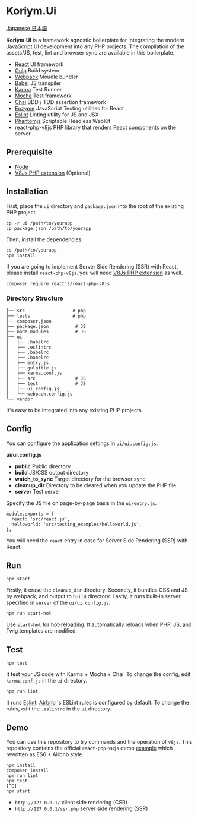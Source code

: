 # Koriym.Ui

[Japanese 日本語](README.ja.md)

**Koriym.Ui** is a framework agnostic boilerplate for integrating the modern JavaScript UI development into any PHP projects.
The compilation of the assets/JS, test, lint and browser sync are available in this boilerplate.

 * [React](https://facebook.github.io/react/) UI framework
 * [Gulp](http://gulpjs.com/) Build system
 * [Webpack](https://webpack.github.io/) Moudle bundler
 * [Babel](https://babeljs.io/) JS transpiler
 * [Karma](https://karma-runner.github.io/0.13/index.html) Test Runner
 * [Mocha](http://mochajs.org/) Test framework
 * [Chai](http://chaijs.com/) BDD / TDD assertion framework 
 * [Enzyme](https://github.com/airbnb/enzyme) JavaScript Testing utilities for React
 * [Eslint](http://eslint.org/) Linting utility for JS and JSX
 * [Phantomjs](http://phantomjs.org/) Scriptable Headless WebKit
 * [react-php-v8js](https://github.com/reactjs/react-php-v8js) PHP library that renders React components on the server

 
## Prerequisite

 * [Node](https://nodejs.org/en/)
 * [V8Js PHP extension](https://github.com/phpv8/v8js) (Optional)
 
## Installation

First, place the `ui` directory and `package.json` into the root of the existing PHP project.

```
cp -r ui /path/to/yourapp
cp package.json /path/to/yourapp
```

Then, install the dependencies.

```
cd /path/to/yourapp
npm install
```

If you are going to implement Server Side Rendering (SSR) with React, please install `react-php-v8js`.
you will need [V8Js PHP extension](https://github.com/phpv8/v8js) as well.

```
composer require reactjs/react-php-v8js
```
 
### Directory Structure
 
```
├── src                  # php
├── tests                # php
├── composer.json
├── package.json          # JS
├── node_modules          # JS
├── ui
│   ├── .babelrc
│   ├── .eslintrc
│   ├── .babelrc
│   ├── .babelrc
│   ├── entry.js
│   ├── gulpfile.js
│   ├── karma.conf.js
│   ├── src               # JS
│   ├── test              # JS
│   ├── ui.config.js
│   └── webpack.config.js
└── vendor
```

It's easy to be integrated into any existing PHP projects.

## Config

You can configure the application settings in `ui/ui.config.js`.

**ui/ui.config.js**

 * **public** Public directory
 * **build** JS/CSS output directory
 * **watch\_to\_sync** Target directory for the browser sync
 * **cleanup_dir** Directory to be cleared when you update the PHP file
 * **server** Test server

Specify the JS file on page-by-page basis in the `ui/entry.js`.

```
module.exports = {
  react: 'src/react.js',
  helloworld: 'src/testing_examples/helloworld.js',
};
```

You will need the `react` entry in case for Server Side Rendering (SSR) with React.

## Run

```
npm start
```

Firstly, it erase the `cleanup_dir` directory.
Secondly, it bundles CSS and JS by webpack, and output to `build` directory.
Lastly, it runs built-in server specified in `server` of the `ui/ui.config.js`.


```
npm run start-hot
```

Use `start-hot` for hot-reloading. It automatically reloads when PHP, JS, and Twig templates are modified.


## Test

```
npm test      
```

It test your JS code with Karma + Mocha + Chai. To change the config, edit `karma.conf.js` in the `ui` directory.


```
npm run lint
```

It runs [Eslint](http://eslint.org/). [Airbnb](http://mitsuruog.github.io/javascript-style-guide/) 's ESLint rules is configured by default. To change the rules, edit the `.eslintrc` in the `ui` directory.


## Demo

You can use this repository to try commands and the operation of `v8js`.
This repository contains the official `react-php-v8js` demo [example](https://github.com/reactjs/react-php-v8js/tree/master/example) which rewritten as ES6 + Airbnb style.

```
npm install
composer install
npm run lint
npm test
[^C]
npm start
```

 * `http://127.0.0.1/`        client side rendering (CSR)
 * `http://127.0.0.1/ssr.php` server side rendering (SSR)

